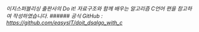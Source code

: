 ###### 이지스퍼블리싱 출판사의 Do it! 자료구조와 함께 배우는 알고리즘 C언어 편을 참고하여 작성하였습니다.  ###### 공식 GitHub : https://github.com/easysIT/doit_dsalgo_with_c
